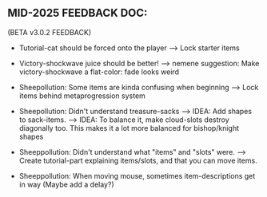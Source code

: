 

## MID-2025 FEEDBACK DOC:
(BETA v3.0.2 FEEDBACK)


- Tutorial-cat should be forced onto the player
--> Lock starter items



- Victory-shockwave juice should be better!
--> nemene suggestion: Make victory-shockwave a flat-color: fade looks weird



- Sheepollution: Some items are kinda confusing when beginning
--> Lock items behind metaprogression system


- Sheepollution: Didn't understand treasure-sacks
--> IDEA: Add shapes to sack-items.
--> IDEA: To balance it, make cloud-slots destroy diagonally too. This makes it a lot more balanced for bishop/knight shapes


- Sheeppollution: Didn't understand what "items" and "slots" were.
--> Create tutorial-part explaining items/slots, and that you can move items.


- Sheeppollution: When moving mouse, sometimes item-descriptions get in way
(Maybe add a delay?)


